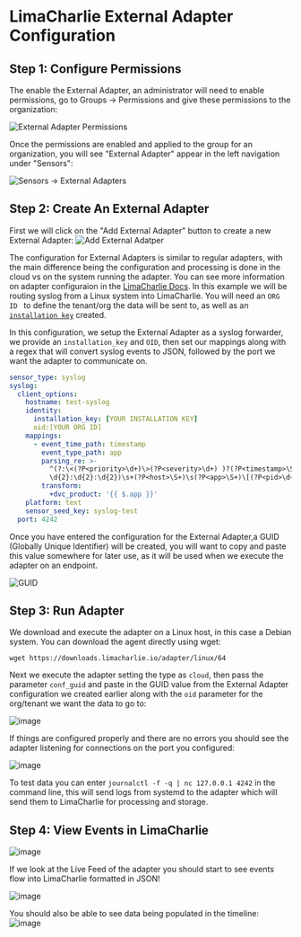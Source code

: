 # LimaCharlie External Adapter Configuration


## Step 1: Configure Permissions

The enable the External Adapter, an administrator will need to enable permissions, go to Groups -> Permissions and give these permissions to the organization: 

![External Adapter Permissions](https://github.com/user-attachments/assets/f576422f-a8a9-41b8-9661-19004839a88d)

Once the permissions are enabled and applied to the group for an organization, you will see "External Adapter" appear in the left navigation under "Sensors":

![Sensors -> External Adapters](https://github.com/user-attachments/assets/f72c96b4-5273-4896-aa4d-bede93eb3a09)

## Step 2: Create An External Adapter

First we will click on the "Add External Adapter" button to create a new External Adapter: 
![Add External Adatper](https://github.com/user-attachments/assets/51d5b36a-9c2e-4927-b49a-f4b485c81393)

The configuration for External Adapters is similar to regular adapters, with the main difference being the configuration and processing is done in the cloud vs on the system running the adapter. You can see more information on adapter configuraion in the [LimaCharlie Docs](https://docs.limacharlie.io/v2/docs/adapter-usage). In this example we will be routing syslog from a Linux system into LimaCharlie. You will need an ```ORG ID ``` to define the tenant/org the data will be sent to, as well as an [```installation key```](https://docs.limacharlie.io/docs/installation-keys) created. 

In this configuration, we setup the External Adapter as a syslog forwarder, we provide an ```installation_key``` and ```OID```, then set our mappings along with a regex that will convert syslog events to JSON, followed by the port we want the adapter to communicate on.



```yaml
sensor_type: syslog
syslog:
  client_options:
    hostname: test-syslog
    identity:
      installation_key: [YOUR INSTALLATION KEY]
      oid:[YOUR ORG ID]
    mappings:
      - event_time_path: timestamp
        event_type_path: app
        parsing_re: >-
          ^(?:\<(?P<priority>\d+)\>(?P<severity>\d+) )?(?P<timestamp>\S+\s\d{2}
          \d{2}:\d{2}:\d{2})\s+(?P<host>\S+)\s(?P<app>\S+)\[(?P<pid>\d+)\]:\s(?P<msg>.*)
        transform:
          +dvc_product: '{{ $.app }}'
    platform: text
    sensor_seed_key: syslog-test
  port: 4242

```
Once you have entered the configuration for the External Adapter,a GUID (Globally Unique Identifier) will be created, you will want to copy and paste this value somewhere for later use, as it will be used when we execute the adapter on an endpoint. 

![GUID](https://github.com/user-attachments/assets/0fbcd378-1ada-4abe-a372-45e0f176b50d)


## Step 3: Run Adapter 

We download and execute the adapter on a Linux host, in this case a Debian system. You can download the agent directly using wget: 

``` wget https://downloads.limacharlie.io/adapter/linux/64 ```

Next we execute the adapter setting the type as ```cloud```, then pass the parameter ```conf_guid``` and paste in the GUID value from the External Adapter configuration we created earlier along with the ```oid``` parameter for the org/tenant we want the data to go to:

![image](https://github.com/user-attachments/assets/22dbf1a4-4930-4f7c-9947-ad1dae99a8b9)

If things are configured properly and there are no errors you should see the adapter listening for connections on the port you configured: 

![image](https://github.com/user-attachments/assets/fabfec70-d518-42da-bbb6-79a75d27f8d1)

To test data you can enter ```journalctl -f -q | nc 127.0.0.1 4242``` in the command line, this will send logs from systemd to the adapter which will send them to LimaCharlie for processing and storage. 

## Step 4: View Events in LimaCharlie

![image](https://github.com/user-attachments/assets/f5772933-07a2-4c9d-913b-aafb2951f505)

If we look at the Live Feed of the adapter you should start to see events flow into LimaCharlie formatted in JSON! 

![image](https://github.com/user-attachments/assets/3aa78715-f920-491f-a449-e91fe9a57000)

You should also be able to see data being populated in the timeline:
![image](https://github.com/user-attachments/assets/f178a3ca-cb62-4067-968a-ba0f13a6755c)



